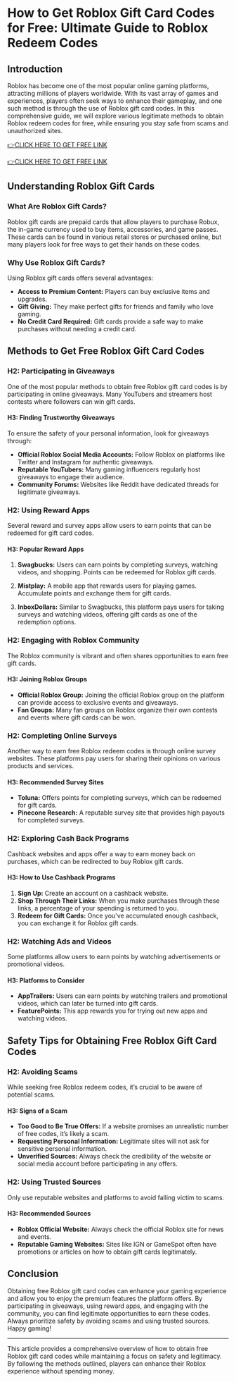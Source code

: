 # How to Get Roblox Gift Card Codes for Free: Ultimate Guide to Roblox Redeem Codes

## Introduction

Roblox has become one of the most popular online gaming platforms, attracting millions of players worldwide. With its vast array of games and experiences, players often seek ways to enhance their gameplay, and one such method is through the use of Roblox gift card codes. In this comprehensive guide, we will explore various legitimate methods to obtain Roblox redeem codes for free, while ensuring you stay safe from scams and unauthorized sites.

[👉CLICK HERE TO GET FREE LINK](https://todaylink.site/freegiftcard/)


[👉CLICK HERE TO GET FREE LINK](https://todaylink.site/freegiftcard/)



## Understanding Roblox Gift Cards

### What Are Roblox Gift Cards?

Roblox gift cards are prepaid cards that allow players to purchase Robux, the in-game currency used to buy items, accessories, and game passes. These cards can be found in various retail stores or purchased online, but many players look for free ways to get their hands on these codes.

### Why Use Roblox Gift Cards?

Using Roblox gift cards offers several advantages:
- **Access to Premium Content:** Players can buy exclusive items and upgrades.
- **Gift Giving:** They make perfect gifts for friends and family who love gaming.
- **No Credit Card Required:** Gift cards provide a safe way to make purchases without needing a credit card.

## Methods to Get Free Roblox Gift Card Codes

### H2: Participating in Giveaways

One of the most popular methods to obtain free Roblox gift card codes is by participating in online giveaways. Many YouTubers and streamers host contests where followers can win gift cards.

#### H3: Finding Trustworthy Giveaways

To ensure the safety of your personal information, look for giveaways through:
- **Official Roblox Social Media Accounts:** Follow Roblox on platforms like Twitter and Instagram for authentic giveaways.
- **Reputable YouTubers:** Many gaming influencers regularly host giveaways to engage their audience.
- **Community Forums:** Websites like Reddit have dedicated threads for legitimate giveaways.

### H2: Using Reward Apps

Several reward and survey apps allow users to earn points that can be redeemed for gift card codes.

#### H3: Popular Reward Apps

1. **Swagbucks:** Users can earn points by completing surveys, watching videos, and shopping. Points can be redeemed for Roblox gift cards.
   
2. **Mistplay:** A mobile app that rewards users for playing games. Accumulate points and exchange them for gift cards.

3. **InboxDollars:** Similar to Swagbucks, this platform pays users for taking surveys and watching videos, offering gift cards as one of the redemption options.

### H2: Engaging with Roblox Community

The Roblox community is vibrant and often shares opportunities to earn free gift cards.

#### H3: Joining Roblox Groups

- **Official Roblox Group:** Joining the official Roblox group on the platform can provide access to exclusive events and giveaways.
- **Fan Groups:** Many fan groups on Roblox organize their own contests and events where gift cards can be won.

### H2: Completing Online Surveys

Another way to earn free Roblox redeem codes is through online survey websites. These platforms pay users for sharing their opinions on various products and services.

#### H3: Recommended Survey Sites

- **Toluna:** Offers points for completing surveys, which can be redeemed for gift cards.
- **Pinecone Research:** A reputable survey site that provides high payouts for completed surveys.

### H2: Exploring Cash Back Programs

Cashback websites and apps offer a way to earn money back on purchases, which can be redirected to buy Roblox gift cards.

#### H3: How to Use Cashback Programs

1. **Sign Up:** Create an account on a cashback website.
2. **Shop Through Their Links:** When you make purchases through these links, a percentage of your spending is returned to you.
3. **Redeem for Gift Cards:** Once you've accumulated enough cashback, you can exchange it for Roblox gift cards.

### H2: Watching Ads and Videos

Some platforms allow users to earn points by watching advertisements or promotional videos.

#### H3: Platforms to Consider

- **AppTrailers:** Users can earn points by watching trailers and promotional videos, which can later be turned into gift cards.
- **FeaturePoints:** This app rewards you for trying out new apps and watching videos.

## Safety Tips for Obtaining Free Roblox Gift Card Codes

### H2: Avoiding Scams

While seeking free Roblox redeem codes, it’s crucial to be aware of potential scams.

#### H3: Signs of a Scam

- **Too Good to Be True Offers:** If a website promises an unrealistic number of free codes, it’s likely a scam.
- **Requesting Personal Information:** Legitimate sites will not ask for sensitive personal information.
- **Unverified Sources:** Always check the credibility of the website or social media account before participating in any offers.

### H2: Using Trusted Sources

Only use reputable websites and platforms to avoid falling victim to scams.

#### H3: Recommended Sources

- **Roblox Official Website:** Always check the official Roblox site for news and events.
- **Reputable Gaming Websites:** Sites like IGN or GameSpot often have promotions or articles on how to obtain gift cards legitimately.

## Conclusion

Obtaining free Roblox gift card codes can enhance your gaming experience and allow you to enjoy the premium features the platform offers. By participating in giveaways, using reward apps, and engaging with the community, you can find legitimate opportunities to earn these codes. Always prioritize safety by avoiding scams and using trusted sources. Happy gaming!

---

This article provides a comprehensive overview of how to obtain free Roblox gift card codes while maintaining a focus on safety and legitimacy. By following the methods outlined, players can enhance their Roblox experience without spending money.
